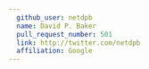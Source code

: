 ```yaml
---
  github_user: netdpb
  name: David P. Baker
  pull_request_number: 501
  link: http://twitter.com/netdpb
  affiliation: Google
---
```

